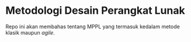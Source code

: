# Metodologi Desain Perangkat Lunak

Repo ini akan membahas tentang MPPL yang termasuk kedalam metode klasik maupun *agile*.